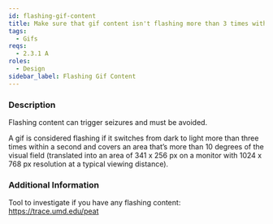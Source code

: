 ```yaml
---
id: flashing-gif-content
title: Make sure that gif content isn't flashing more than 3 times within any one-second period
tags:
  - Gifs
reqs:
  - 2.3.1 A
roles:
  - Design
sidebar_label: Flashing Gif Content
---
```


### Description

Flashing content can trigger seizures and must be avoided.

A gif is considered flashing if it switches from dark to light more than three times within a second and covers an area that’s more than 10 degrees of the visual field (translated into an area of 341 x 256 px on a monitor with 1024 x 768 px resolution at a typical viewing distance).

### Additional Information

Tool to investigate if you have any flashing content: https://trace.umd.edu/peat
